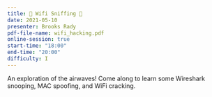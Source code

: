 ```yaml
---
title: 📡 Wifi Sniffing 📡
date: 2021-05-10
presenter: Brooks Rady
pdf-file-name: wifi_hacking.pdf
online-session: true
start-time: "18:00"
end-time: "20:00"
difficulty: I
---
```


An exploration of the airwaves! Come along to learn some Wireshark snooping, MAC spoofing, and WiFi cracking.
